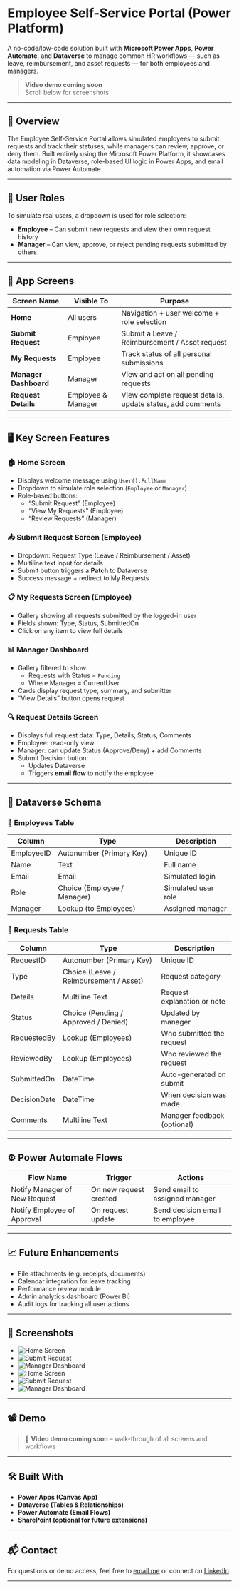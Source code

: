 # Employee Self-Service Portal (Power Platform)

A no-code/low-code solution built with **Microsoft Power Apps**, **Power Automate**, and **Dataverse** to manage common HR workflows — such as leave, reimbursement, and asset requests — for both employees and managers.

> **Video demo coming soon**  
> Scroll below for screenshots

---

## 🚀 Overview

The Employee Self-Service Portal allows simulated employees to submit requests and track their statuses, while managers can review, approve, or deny them. Built entirely using the Microsoft Power Platform, it showcases data modeling in Dataverse, role-based UI logic in Power Apps, and email automation via Power Automate.

---

## 👥 User Roles

To simulate real users, a dropdown is used for role selection:

- **Employee** – Can submit new requests and view their own request history
- **Manager** – Can view, approve, or reject pending requests submitted by others

---

## 🧩 App Screens

| Screen Name          | Visible To         | Purpose                                                   |
|----------------------|--------------------|------------------------------------------------------------|
| **Home**             | All users          | Navigation + user welcome + role selection                |
| **Submit Request**   | Employee           | Submit a Leave / Reimbursement / Asset request            |
| **My Requests**      | Employee           | Track status of all personal submissions                  |
| **Manager Dashboard**| Manager            | View and act on all pending requests                      |
| **Request Details**  | Employee & Manager | View complete request details, update status, add comments|

---

## 🖥️ Key Screen Features

### 🏠 Home Screen
- Displays welcome message using `User().FullName`
- Dropdown to simulate role selection (`Employee` or `Manager`)
- Role-based buttons:
  - “Submit Request” (Employee)
  - “View My Requests” (Employee)
  - “Review Requests” (Manager)

### 📤 Submit Request Screen (Employee)
- Dropdown: Request Type (Leave / Reimbursement / Asset)
- Multiline text input for details
- Submit button triggers a **Patch** to Dataverse
- Success message + redirect to My Requests

### 📋 My Requests Screen (Employee)
- Gallery showing all requests submitted by the logged-in user
- Fields shown: Type, Status, SubmittedOn
- Click on any item to view full details

### 📊 Manager Dashboard
- Gallery filtered to show:
  - Requests with Status = `Pending`
  - Where Manager = CurrentUser
- Cards display request type, summary, and submitter
- “View Details” button opens request

### 🔍 Request Details Screen
- Displays full request data: Type, Details, Status, Comments
- Employee: read-only view
- Manager: can update Status (Approve/Deny) + add Comments
- Submit Decision button:
  - Updates Dataverse
  - Triggers **email flow** to notify the employee

---

## 🧱 Dataverse Schema

### 📘 Employees Table
| Column       | Type                          | Description                  |
|--------------|-------------------------------|------------------------------|
| EmployeeID   | Autonumber (Primary Key)       | Unique ID                    |
| Name         | Text                           | Full name                    |
| Email        | Email                          | Simulated login              |
| Role         | Choice (Employee / Manager)    | Simulated user role          |
| Manager      | Lookup (to Employees)          | Assigned manager             |

### 📝 Requests Table
| Column        | Type                           | Description                        |
|---------------|--------------------------------|------------------------------------|
| RequestID     | Autonumber (Primary Key)        | Unique ID                          |
| Type          | Choice (Leave / Reimbursement / Asset) | Request category            |
| Details       | Multiline Text                 | Request explanation or note        |
| Status        | Choice (Pending / Approved / Denied) | Updated by manager            |
| RequestedBy   | Lookup (Employees)             | Who submitted the request          |
| ReviewedBy    | Lookup (Employees)             | Who reviewed the request           |
| SubmittedOn   | DateTime                       | Auto-generated on submit           |
| DecisionDate  | DateTime                       | When decision was made             |
| Comments      | Multiline Text                 | Manager feedback (optional)        |

---

## ⚙️ Power Automate Flows

| Flow Name                    | Trigger               | Actions                          |
|-----------------------------|------------------------|----------------------------------|
| Notify Manager of New Request | On new request created | Send email to assigned manager   |
| Notify Employee of Approval   | On request update      | Send decision email to employee  |

---

## 📈 Future Enhancements

- File attachments (e.g. receipts, documents)
- Calendar integration for leave tracking
- Performance review module
- Admin analytics dashboard (Power BI)
- Audit logs for tracking all user actions

---

## 📸 Screenshots

- ![Home Screen](./images/welcome.png)
- ![Submit Request](./images/dashboard.png)
- ![Manager Dashboard](./images/yourrequests.png)
- ![Home Screen](./images/submitrequest.png)
- ![Submit Request](./images/pendingrequests.png)
- ![Manager Dashboard](./images/requestdetails.png)

---

## 📽️ Demo

> 🎥 **Video demo coming soon** – walk-through of all screens and workflows

---

## 🛠️ Built With

- **Power Apps (Canvas App)**
- **Dataverse (Tables & Relationships)**
- **Power Automate (Email Flows)**
- **SharePoint (optional for future extensions)**

---

## 📬 Contact

For questions or demo access, feel free to [email me](mailto:bulandchoudhary1@gmail.com) or connect on [LinkedIn](https://www.linkedin.com/in/buland-choudhary/).

---

